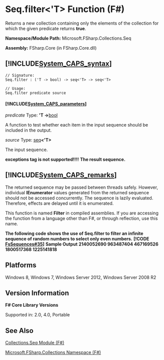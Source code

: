 # Seq.filter<'T> Function (F#)

Returns a new collection containing only the elements of the collection for which the given predicate returns **true**.

**Namespace/Module Path:** Microsoft.FSharp.Collections.Seq

**Assembly:** FSharp.Core (in FSharp.Core.dll)


## [!INCLUDE[System_CAPS_syntax](//System/Token/System_CAPS_syntax_md.md)]

```
// Signature:
Seq.filter : ('T -> bool) -> seq<'T> -> seq<'T>

// Usage:
Seq.filter predicate source
```

#### [!INCLUDE[System_CAPS_parameters](//System/Token/System_CAPS_parameters_md.md)]
*predicate*
Type: **'T -&gt;**[bool](http://msdn.microsoft.com/en-us/library/89c0cf9c-49ce-4207-a3be-555851a67dd5)


A function to test whether each item in the input sequence should be included in the output.


*source*
Type: [seq](http://msdn.microsoft.com/en-us/library/2f0c87c6-8a0d-4d33-92a6-10d1d037ce75)**&lt;'T&gt;**


The input sequence.



**exceptions tag is not supported!!!!**
**The result sequence.**
## [!INCLUDE[System_CAPS_remarks](//System/Token/System_CAPS_remarks_md.md)]
The returned sequence may be passed between threads safely. However, individual **IEnumerator** values generated from the returned sequence should not be accessed concurrently. The sequence is lazily evaluated. Therefore, effects are delayed until it is enumerated.

This function is named **Filter** in compiled assemblies. If you are accessing the function from a language other than F#, or through reflection, use this name.

**The following code shows the use of Seq.filter to filter an infinite sequence of random numbers to select only even numbers.**
**[!CODE [FsSequences#35](../CodeSnippet/VS_Snippets_Fsharp/fssequences/FSharp/fs/program.fs#35)]**
**Sample Output**
**2140052690 963487404 467169526 1800517368 1225141818**
## Platforms
Windows 8, Windows 7, Windows Server 2012, Windows Server 2008 R2


## Version Information
**F# Core Library Versions**

Supported in: 2.0, 4.0, Portable




## See Also
[Collections.Seq Module &#40;F&#35;&#41;](Collections.Seq+Module+28%F%2329%.md)

[Microsoft.FSharp.Collections Namespace &#40;F&#35;&#41;](Microsoft.FSharp.Collections+Namespace+28%F%2329%.md)

